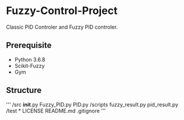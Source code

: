 # Fuzzy-Control-Project

Classic PID Controler and Fuzzy PID controler.

## Prerequisite

* Python 3.6.8
* Scikit-Fuzzy
* Gym

## Structure

'''
/src
    __init__.py
    Fuzzy_PID.py
    PID.py
/scripts
    fuzzy_result.py
    pid_result.py
/test
    *
LICENSE
README.md
.gitignore
'''